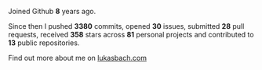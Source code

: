 Joined Github **8** years ago.

Since then I pushed **3380** commits, opened **30** issues, submitted **28** pull requests, received **358** stars across **81** personal projects and contributed to **13** public repositories.

Find out more about me on [lukasbach.com](https://lukasbach.com)
